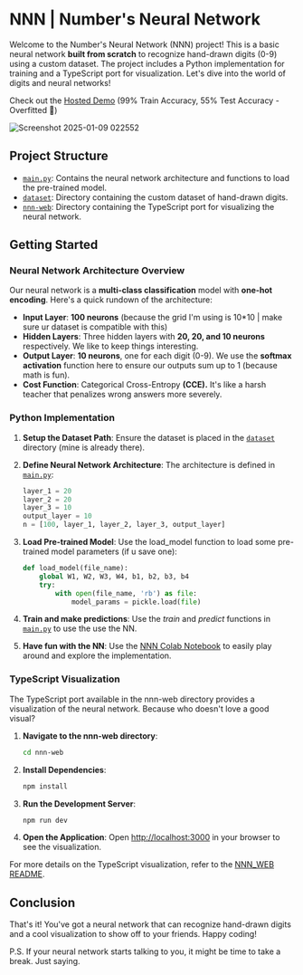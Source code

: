 # NNN | Number's Neural Network

Welcome to the Number's Neural Network (NNN) project! This is a basic neural network **built from scratch** to recognize hand-drawn digits (0-9) using a custom dataset. The project includes a Python implementation for training and a TypeScript port for visualization. Let's dive into the world of digits and neural networks!

Check out the [Hosted Demo](https://tds-nnn.vercel.app/) (99% Train Accuracy, 55% Test Accuracy - Overfitted 🫠)

![Screenshot 2025-01-09 022552](https://github.com/user-attachments/assets/dd8deee7-4e84-4840-8b35-b5b5ca01437f)

## Project Structure

- [`main.py`](main.py): Contains the neural network architecture and functions to load the pre-trained model.
- [`dataset`](dataset): Directory containing the custom dataset of hand-drawn digits.
- [`nnn-web`](nnn-web): Directory containing the TypeScript port for visualizing the neural network.

## Getting Started

### Neural Network Architecture Overview

Our neural network is a **multi-class classification** model with **one-hot encoding**. Here's a quick rundown of the architecture:

- **Input Layer**: **100 neurons** (because the grid I'm using is 10*10 | make sure ur dataset is compatible with this)
- **Hidden Layers**: Three hidden layers with **20, 20, and 10 neurons** respectively. We like to keep things interesting.
- **Output Layer**: **10 neurons**, one for each digit (0-9). We use the **softmax activation** function here to ensure our outputs sum up to 1 (because math is fun).
- **Cost Function**: Categorical Cross-Entropy **(CCE).** It's like a harsh teacher that penalizes wrong answers more severely.

### Python Implementation

1. **Setup the Dataset Path**:
   Ensure the dataset is placed in the [`dataset`](dataset) directory (mine is already there).

2. **Define Neural Network Architecture**:
   The architecture is defined in [`main.py`](main.py):
   ```python
   layer_1 = 20
   layer_2 = 20
   layer_3 = 10
   output_layer = 10
   n = [100, layer_1, layer_2, layer_3, output_layer]
   ```

3. **Load Pre-trained Model**:
   Use the load_model function to load some pre-trained model parameters (if u save one):
   ```python
   def load_model(file_name):
       global W1, W2, W3, W4, b1, b2, b3, b4
       try:
           with open(file_name, 'rb') as file:
               model_params = pickle.load(file)
   ```
5. **Train and make predictions**: Use the _train_ and _predict_ functions in [`main.py`](main.py) to use the use the NN.

4. **Have fun with the NN**:
    Use the [NNN Colab Notebook](https://colab.research.google.com/drive/1Otldxlc0L_YVQT6LP-J-X96cFnAnZc4W) to easily play around and explore the implementation.

### TypeScript Visualization

The TypeScript port available in the nnn-web directory provides a visualization of the neural network. Because who doesn't love a good visual?

1. **Navigate to the nnn-web directory**:
   ```sh
   cd nnn-web
   ```

2. **Install Dependencies**:
   ```sh
   npm install
   ```

3. **Run the Development Server**:
   ```sh
   npm run dev
   ```

4. **Open the Application**:
   Open [http://localhost:3000](http://localhost:3000) in your browser to see the visualization.

For more details on the TypeScript visualization, refer to the [NNN_WEB README](nnn-web/README.md).

## Conclusion

That's it! You've got a neural network that can recognize hand-drawn digits and a cool visualization to show off to your friends. Happy coding!

P.S. If your neural network starts talking to you, it might be time to take a break. Just saying.
